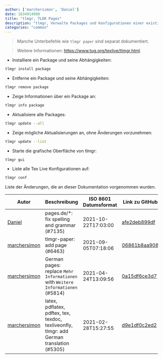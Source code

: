 ```yaml
---
author: ['marchersimon', 'Daniel']
date: 1634914980
title: "tlmgr, TLDR Pages"
description: "tlmgr, Verwalte Packages und Konfigurationen einer existierenden TeX Live Installation."
categories: "common"
---
```

> Manche Unterbefehle wie `tlmgr paper` sind separat dokumentiert.

> Weitere Informationen: <https://www.tug.org/texlive/tlmgr.html>.

- Installiere ein Package und seine Abhängigkeiten:

```bash
tlmgr install package
```

- Entferne ein Package und seine Abhängigkeiten:

```bash
tlmgr remove package
```

- Zeige Informationen über ein Package an:

```bash
tlmgr info package
```

- Aktualisiere alle Packages:

```bash
tlmgr update --all
```

- Zeige mögliche Aktualisierungen an, ohne Änderungen vorzunehmen:

```bash
tlmgr update --list
```

- Starte die grafische Oberfläche von tlmgr:

```bash
tlmgr gui
```

- Liste alle Tex Live Konfigurationen auf:

```bash
tlmgr conf
```
Liste der Änderungen, die an dieser Dokumentation vorgenommen wurden.


Autor | Beschreibung | ISO 8601 Datumsformat | Link zu GitHub
------|-----|-----|-----
[Daniel](mailto:71837281+darmiel@users.noreply.github.com) | pages.de/*: fix spelling and grammar (#7135) | 2021-10-22T17:03:00 | [afe2deb899df](https://github.com/tldr-pages/tldr/commit/afe2deb899df7f1b3252bdd1326e56988568acce)
[marchersimon](mailto:50295997+marchersimon@users.noreply.github.com) | tlmgr-paper: add page (#6463) | 2021-09-05T07:18:06 | [06861b8aa908](https://github.com/tldr-pages/tldr/commit/06861b8aa90800d34820d585c68bae23d8fe471a)
[marchersimon](mailto:50295997+marchersimon@users.noreply.github.com) | German pages: replace `Mehr Informationen` with `Weitere Informationen` (#5814) | 2021-04-24T13:09:56 | [0a15df6ce3d7](https://github.com/tldr-pages/tldr/commit/0a15df6ce3d790b71b8fa4ae2e8befe0ed0806c7)
[marchersimon](mailto:50295997+marchersimon@users.noreply.github.com) | latex, pdflatex, pdftex, tex, texdoc, texliveonfly, tlmgr: add German translation (#5305) | 2021-02-28T15:27:55 | [d9e1df0c2ed2](https://github.com/tldr-pages/tldr/commit/d9e1df0c2ed2c9b684791ed538e276c9ed3cdfd8)

